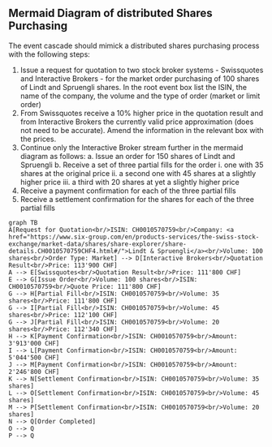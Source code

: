 ## Mermaid Diagram of distributed Shares Purchasing

The event cascade should mimick a distributed shares purchasing process with the following steps:

1. Issue a request for quotation to two stock broker systems - Swissquotes and Interactive Brokers - for the market order purchasing of 100 shares of Lindt and Spruengli shares. In the root event box list the ISIN, the name of the company, the volume and the type of order (market or limit order)
2. From Swissquotes receive a 10% higher price in the quotation result and from Interactive Brokers the currently valid price approximation (does not need to be accurate). Amend the information in the relevant box with the prices. 
3. Continue only the Interactive Broker stream further in the mermaid diagram as follows:
    a. Issue an order for 150 shares of Lindt and Spruengli
    b. Receive a set of three partial fills for the order
        i. one with 35 shares at the original price
        ii. a second one with 45 shares at a slightly higher price
        iii. a third with 20 shares at yet a slightly higher price
4. Receive a payment confirmation for each of the three partial fills
5. Receive a settlement confirmation for the shares for each of the three partial fills


```mermaid
graph TB
A[Request for Quotation<br/>ISIN: CH0010570759<br/>Company: <a href="https://www.six-group.com/en/products-services/the-swiss-stock-exchange/market-data/shares/share-explorer/share-details.CH0010570759CHF4.html#/">Lindt & Spruengli</a><br/>Volume: 100 shares<br/>Order Type: Market] --> D[Interactive Brokers<br/>Quotation Result<br/>Price: 113'900 CHF]
A --> E[Swissquotes<br/>Quotation Result<br/>Price: 111'800 CHF]
E --> G[Issue Order<br/>Volume: 100 shares<br/>ISIN: CH0010570759<br/>Quote Price: 111'800 CHF]
G --> H[Partial Fill<br/>ISIN: CH0010570759<br/>Volume: 35 shares<br/>Price: 111'800 CHF]
G --> I[Partial Fill<br/>ISIN: CH0010570759<br/>Volume: 45 shares<br/>Price: 112'100 CHF]
G --> J[Partial Fill<br/>ISIN: CH0010570759<br/>Volume: 20 shares<br/>Price: 112'340 CHF]
H --> K[Payment Confirmation<br/>ISIN: CH0010570759<br/>Amount: 3'913'000 CHF]
I --> L[Payment Confirmation<br/>ISIN: CH0010570759<br/>Amount: 5'044'500 CHF]
J --> M[Payment Confirmation<br/>ISIN: CH0010570759<br/>Amount: 2'246'800 CHF]
K --> N[Settlement Confirmation<br/>ISIN: CH0010570759<br/>Volume: 35 shares]
L --> O[Settlement Confirmation<br/>ISIN: CH0010570759<br/>Volume: 45 shares]
M --> P[Settlement Confirmation<br/>ISIN: CH0010570759<br/>Volume: 20 shares]
N --> Q[Order Completed]
O --> Q
P --> Q
```

